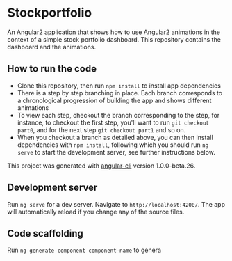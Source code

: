 # Stockportfolio

An Angular2 application that shows how to use Angular2 animations in the context of a simple stock portfolio dashboard. This repository contains the dashboard and the animations.

## How to run the code

* Clone this repository, then run `npm install` to install app dependencies
* There is a step by step branching in place. Each branch corresponds to a chronological progression of building the app and shows different animations
* To view each step, checkout the branch corresponding to the step, for instance, to checkout the first step, you'll want to run `git checkout part0`, and for the next step `git checkout part1` and so on.
* When you checkout a branch as detailed above, you can then install dependencies with `npm install`, following which you should run `ng serve` to start the development server, see further instructions below.

This project was generated with [angular-cli](https://github.com/angular/angular-cli) version 1.0.0-beta.26.

## Development server
Run `ng serve` for a dev server. Navigate to `http://localhost:4200/`. The app will automatically reload if you change any of the source files.

## Code scaffolding

Run `ng generate component component-name` to genera